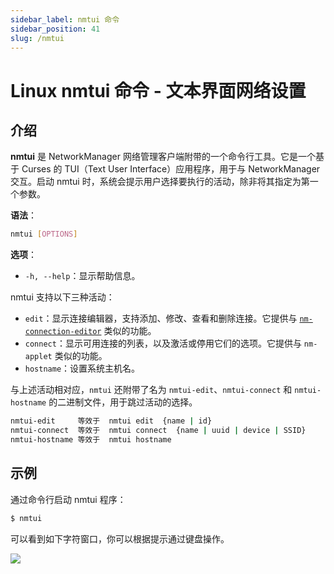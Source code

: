 ```yaml
---
sidebar_label: nmtui 命令
sidebar_position: 41
slug: /nmtui
---
```


# Linux nmtui 命令 - 文本界面网络设置



## 介绍

**nmtui** 是 NetworkManager 网络管理客户端附带的一个命令行工具。它是一个基于 Curses 的 TUI（Text User Interface）应用程序，用于与 NetworkManager 交互。启动 nmtui 时，系统会提示用户选择要执行的活动，除非将其指定为第一个参数。

**语法**：

```bash
nmtui [OPTIONS]
```

**选项**：

- `-h, --help`：显示帮助信息。

nmtui 支持以下三种活动：

- `edit`：显示连接编辑器，支持添加、修改、查看和删除连接。它提供与 [`nm-connection-editor`](/linux-command/nm-connection-editor/) 类似的功能。
- `connect`：显示可用连接的列表，以及激活或停用它们的选项。它提供与 `nm-applet` 类似的功能。
- `hostname`：设置系统主机名。

与上述活动相对应，`nmtui` 还附带了名为 `nmtui-edit`、`nmtui-connect` 和 `nmtui-hostname` 的二进制文件，用于跳过活动的选择。

```bash
nmtui-edit     等效于  nmtui edit  {name | id}
nmtui-connect  等效于  nmtui connect  {name | uuid | device | SSID}
nmtui-hostname 等效于  nmtui hostname
```



## 示例

通过命令行启动 nmtui 程序：

```bash
$ nmtui
```

可以看到如下字符窗口，你可以根据提示通过键盘操作。

![](https://static.getiot.tech/nmtui-screenshot.png#center)

